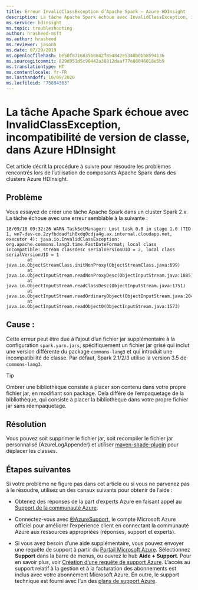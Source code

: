 ```yaml
---
title: Erreur InvalidClassException d’Apache Spark – Azure HDInsight
description: La tâche Apache Spark échoue avec InvalidClassException, incompatibilité de version de classe, dans Azure HDInsight
ms.service: hdinsight
ms.topic: troubleshooting
author: hrasheed-msft
ms.author: hrasheed
ms.reviewer: jasonh
ms.date: 07/29/2019
ms.openlocfilehash: be50f8716835b0842f854842e5340b0bb8594136
ms.sourcegitcommit: 829d951d5c90442a38012daaf77e86046018e5b9
ms.translationtype: HT
ms.contentlocale: fr-FR
ms.lasthandoff: 10/09/2020
ms.locfileid: "75894363"
---
```

# <a name="apache-spark-job-fails-with-invalidclassexception-class-version-mismatch-in-azure-hdinsight"></a>La tâche Apache Spark échoue avec InvalidClassException, incompatibilité de version de classe, dans Azure HDInsight

Cet article décrit la procédure à suivre pour résoudre les problèmes rencontrés lors de l’utilisation de composants Apache Spark dans des clusters Azure HDInsight.

## <a name="issue"></a>Problème

Vous essayez de créer une tâche Apache Spark dans un cluster Spark 2.x. La tâche échoue avec une erreur semblable à la suivante :

```
18/09/18 09:32:26 WARN TaskSetManager: Lost task 0.0 in stage 1.0 (TID 1, wn7-dev-co.2zyfbddadfih0xdq0cdja4g.ax.internal.cloudapp.net, executor 4): java.io.InvalidClassException:
org.apache.commons.lang3.time.FastDateFormat; local class incompatible: stream classdesc serialVersionUID = 2, local class serialVersionUID = 1
        at java.io.ObjectStreamClass.initNonProxy(ObjectStreamClass.java:699)
        at java.io.ObjectInputStream.readNonProxyDesc(ObjectInputStream.java:1885)
        at java.io.ObjectInputStream.readClassDesc(ObjectInputStream.java:1751)
        at java.io.ObjectInputStream.readOrdinaryObject(ObjectInputStream.java:2042)
        at java.io.ObjectInputStream.readObject0(ObjectInputStream.java:1573)
```

## <a name="cause"></a>Cause :

Cette erreur peut être due à l’ajout d’un fichier jar supplémentaire à la configuration `spark.yarn.jars`, spécifiquement un fichier jar grisé qui inclut une version différente du package `commons-lang3` et qui introduit une incompatibilité de classe. Par défaut, Spark 2.1/2/3 utilise la version 3.5 de `commons-lang3`.

> [!TIP]
> Ombrer une bibliothèque consiste à placer son contenu dans votre propre fichier jar, en modifiant son package. Cela diffère de l’empaquetage de la bibliothèque, qui consiste à placer la bibliothèque dans votre propre fichier jar sans réempaquetage.

## <a name="resolution"></a>Résolution

Vous pouvez soit supprimer le fichier jar, soit recompiler le fichier jar personnalisé (AzureLogAppender) et utiliser [maven-shade-plugin](https://maven.apache.org/plugins/maven-shade-plugin/examples/class-relocation.html) pour déplacer les classes.

## <a name="next-steps"></a>Étapes suivantes

Si votre problème ne figure pas dans cet article ou si vous ne parvenez pas à le résoudre, utilisez un des canaux suivants pour obtenir de l’aide :

* Obtenez des réponses de la part d’experts Azure en faisant appel au [Support de la communauté Azure](https://azure.microsoft.com/support/community/).

* Connectez-vous avec [@AzureSupport](https://twitter.com/azuresupport), le compte Microsoft Azure officiel pour améliorer l’expérience client en connectant la communauté Azure aux ressources appropriées (réponses, support et experts).

* Si vous avez besoin d’une aide supplémentaire, vous pouvez envoyer une requête de support à partir du [Portail Microsoft Azure](https://portal.azure.com/?#blade/Microsoft_Azure_Support/HelpAndSupportBlade/). Sélectionnez **Support** dans la barre de menus, ou ouvrez le hub **Aide + Support**. Pour en savoir plus, voir [Création d’une requête de support Azure](https://docs.microsoft.com/azure/azure-portal/supportability/how-to-create-azure-support-request). L’accès au support relatif à la gestion et à la facturation des abonnements est inclus avec votre abonnement Microsoft Azure. En outre, le support technique est fourni avec l’un des [plans de support Azure](https://azure.microsoft.com/support/plans/).
